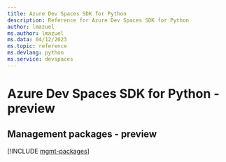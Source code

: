 ```yaml
---
title: Azure Dev Spaces SDK for Python
description: Reference for Azure Dev Spaces SDK for Python
author: lmazuel
ms.author: lmazuel
ms.data: 04/12/2023
ms.topic: reference
ms.devlang: python
ms.service: devspaces
---
```

# Azure Dev Spaces SDK for Python - preview

## Management packages - preview
[!INCLUDE [mgmt-packages](dev-spaces-mgmt-index.md)]